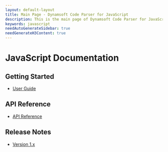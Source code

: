 ```yaml
---
layout: default-layout
title: Main Page - Dynamsoft Code Parser for JavaScript
description: This is the main page of Dynamsoft Code Parser for JavaScript Language.
keywords: javascript
needAutoGenerateSidebar: true
needGenerateH3Content: true
---
```


# JavaScript Documentation

## Getting Started

- [User Guide](user-guide-v1.1.0.md)

## API Reference

- [API Reference](api-reference/index-v1.1.0.md)

## Release Notes

- [Version 1.x](release-notes/js-1.md)
